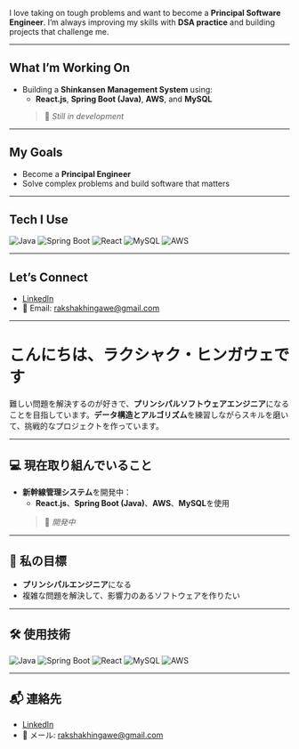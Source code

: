 I love taking on tough problems and want to become a **Principal Software Engineer**. I’m always improving my skills with **DSA practice** and building projects that challenge me.

---

##  What I’m Working On

- Building a **Shinkansen Management System** using:
  - **React.js**, **Spring Boot (Java)**, **AWS**, and **MySQL**  
  > 🔧 *Still in development*

---

##  My Goals

- Become a **Principal Engineer**  
- Solve complex problems and build software that matters

---

## Tech I Use

![Java](https://img.shields.io/badge/Java-ED8B00?style=for-the-badge&logo=java&logoColor=white)
![Spring Boot](https://img.shields.io/badge/Spring_Boot-6DB33F?style=for-the-badge&logo=spring-boot&logoColor=white)
![React](https://img.shields.io/badge/React-20232A?style=for-the-badge&logo=react&logoColor=61DAFB)
![MySQL](https://img.shields.io/badge/MySQL-00758F?style=for-the-badge&logo=mysql&logoColor=white)
![AWS](https://img.shields.io/badge/AWS-232F3E?style=for-the-badge&logo=amazon-aws&logoColor=white)

---

## Let’s Connect

- [LinkedIn](https://www.linkedin.com/in/rakshak-hingawe/)  
- 📧 Email: rakshakhingawe@gmail.com

---

# こんにちは、ラクシャク・ヒンガウェです

難しい問題を解決するのが好きで、**プリンシパルソフトウェアエンジニア**になることを目指しています。**データ構造とアルゴリズム**を練習しながらスキルを磨いて、挑戦的なプロジェクトを作っています。

---

## 💻 現在取り組んでいること

- **新幹線管理システム**を開発中：
  - **React.js**、**Spring Boot (Java)**、**AWS**、**MySQL**を使用  
  > 🔧 *開発中*

---

## 🎯 私の目標

- **プリンシパルエンジニア**になる  
- 複雑な問題を解決して、影響力のあるソフトウェアを作りたい

---

## 🛠️ 使用技術

![Java](https://img.shields.io/badge/Java-ED8B00?style=for-the-badge&logo=java&logoColor=white)
![Spring Boot](https://img.shields.io/badge/Spring_Boot-6DB33F?style=for-the-badge&logo=spring-boot&logoColor=white)
![React](https://img.shields.io/badge/React-20232A?style=for-the-badge&logo=react&logoColor=61DAFB)
![MySQL](https://img.shields.io/badge/MySQL-00758F?style=for-the-badge&logo=mysql&logoColor=white)
![AWS](https://img.shields.io/badge/AWS-232F3E?style=for-the-badge&logo=amazon-aws&logoColor=white)

---

## 📬 連絡先

- [LinkedIn](https://www.linkedin.com/in/rakshak-hingawe/)  
- 📧 メール: rakshakhingawe@gmail.com

